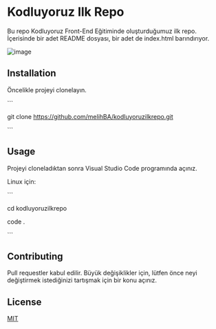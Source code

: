 # Kodluyoruz Ilk Repo

Bu repo Kodluyoruz Front-End Eğitiminde oluşturduğumuz ilk repo. İçerisinde bir adet README dosyası, bir adet de index.html barındırıyor.



![image](https://user-images.githubusercontent.com/83383601/133351183-bfa63b06-cc75-40eb-a114-eef4edb2638c.png)



## Installation

Öncelikle projeyi clonelayın.



\```

git clone https://github.com/melihBA/kodluyoruzilkrepo.git

\```



## Usage

Projeyi cloneladıktan sonra Visual Studio Code programında açınız.



Linux için:



\```

cd kodluyoruzilkrepo

code .

\```



## Contributing

Pull requestler kabul edilir. Büyük değişiklikler için, lütfen önce neyi değiştirmek istediğinizi tartışmak için bir konu açınız.



## License

[MIT](https://choosealicense.com/licenses/mit/)

